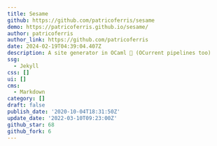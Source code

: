 ```yaml
---
title: Sesame
github: https://github.com/patricoferris/sesame
demo: https://patricoferris.github.io/sesame/
author: patricoferris
author_link: https://github.com/patricoferris
date: 2024-02-19T04:39:04.407Z
description: A site generator in OCaml 🐫 (OCurrent pipelines too)
ssg:
  - Jekyll
css: []
ui: []
cms:
  - Markdown
category: []
draft: false
publish_date: '2020-10-04T18:31:50Z'
update_date: '2022-03-10T09:23:00Z'
github_star: 68
github_fork: 6
---
```

